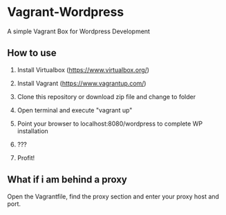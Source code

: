 # Vagrant-Wordpress
A simple Vagrant Box for Wordpress Development

## How to use

1) Install Virtualbox (https://www.virtualbox.org/)

2) Install Vagrant (https://www.vagrantup.com/)

3) Clone this repository or download zip file and change to folder

4) Open terminal and execute "vagrant up"

5) Point your browser to localhost:8080/wordpress to complete WP installation

6) ???

7) Profit!

## What if i am behind a proxy

Open the Vagrantfile, find the proxy section and enter your proxy host and port.
